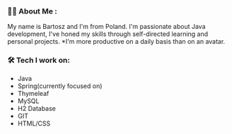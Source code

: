 ### :man_technologist: About Me :
My name is Bartosz and I'm from Poland. 
I'm passionate about Java development, I've honed my skills through self-directed learning and personal projects.
*I'm more productive on a daily basis than on an avatar.


### :hammer_and_wrench: Tech I work on:
* Java
* Spring(currently focused on)
* Thymeleaf
* MySQL
* H2 Database
* GIT
* HTML/CSS



